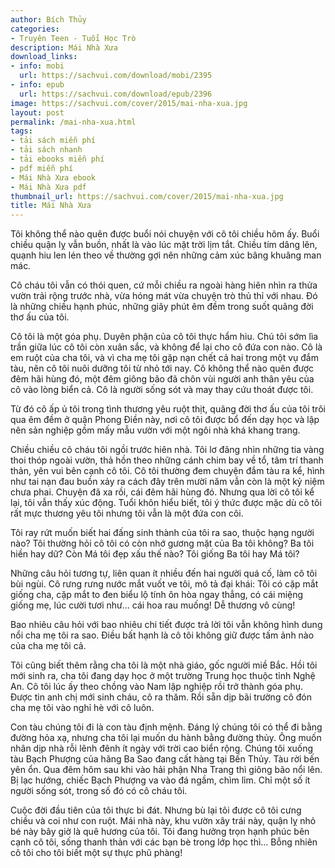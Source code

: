 ```yaml
---
author: Bích Thủy
categories:
- Truyên Teen - Tuổi Học Trò
description: Mái Nhà Xưa
download_links:
- info: mobi
  url: https://sachvui.com/download/mobi/2395
- info: epub
  url: https://sachvui.com/download/epub/2396
image: https://sachvui.com/cover/2015/mai-nha-xua.jpg
layout: post
permalink: /mai-nha-xua.html
tags:
- tải sách miễn phí
- tải sách nhanh
- tải ebooks miễn phí
- pdf miễn phí
- Mái Nhà Xưa ebook
- Mái Nhà Xưa pdf
thumbnail_url: https://sachvui.com/cover/2015/mai-nha-xua.jpg
title: Mái Nhà Xưa
---
```


 <div class="item-desc text-justify"> <p>Tôi không thể nào quên được buổi nói chuyện với cô tôi chiều hôm ấy. Buổi chiều quận lỵ vẫn buồn, nhất là vào lúc mặt trời lịm tắt. Chiều tím dâng lên, quạnh hiu len lén theo về thường gợi nên những cảm xúc bâng khuâng man mác. </p><p>Cô cháu tôi vẫn có thói quen, cứ mỗi chiều ra ngoài hàng hiên nhìn ra thửa vườn trải rộng trước nhà, vừa hóng mát vừa chuyện trò thủ thỉ với nhau. Đó là những chiều hạnh phúc, những giây phút êm đềm trong suốt quãng đời thơ ấu của tôi. </p><p>Cô tôi là một góa phụ. Duyên phận của cô tôi thực hẩm hiu. Chú tôi sớm lìa trần giữa lúc cô tôi còn xuân sắc, và không để lại cho cô đứa con nào. Cô là em ruột của cha tôi, và vì cha mẹ tôi gặp nạn chết cả hai trong một vụ đắm tàu, nên cô tôi nuôi dưỡng tôi từ nhỏ tới nay. Cô không thể nào quên được đêm hãi hùng đó, một đêm giông bão đã chôn vùi người anh thân yêu của cô vào lòng biển cả. Cô là người sống sót và may thay cứu thoát được tôi. </p><p>Từ đó cô ấp ủ tôi trong tình thương yêu ruột thịt, quãng đời thơ ấu của tôi trôi qua êm đềm ở quận Phong Điền này, nơi cô tôi được bổ đến dạy học và lập nên sản nghiệp gồm mấy mẫu vườn với một ngôi nhà khá khang trang. </p><p>Chiều chiều cô cháu tôi ngồi trước hiên nhà. Tôi lơ đãng nhìn những tia vàng thoi thóp ngoài vườn, thả hồn theo những cánh chim bay về tổ, tâm trí thanh thản, yên vui bên cạnh cô tôi. Cô tôi thường đem chuyện đắm tàu ra kể, hình như tai nạn đau buồn xảy ra cách đây trên mười năm vẫn còn là một kỷ niệm chưa phai. Chuyện đã xa rồi, cái đêm hãi hùng đó. Nhưng qua lời cô tôi kể lại, tôi vẫn thấy xúc động. Tuổi khôn hiểu biết, tôi ý thức được mặc dù cô tôi rất mực thương yêu tôi nhưng tôi vẫn là một đứa con côi. </p><p>Tôi ray rứt muốn biết hai đấng sinh thành của tôi ra sao, thuộc hạng người nào? Tôi thường hỏi cô tôi có còn nhớ gương mặt của Ba tôi không? Ba tôi hiền hay dữ? Còn Má tôi đẹp xấu thế nào? Tôi giống Ba tôi hay Má tôi? </p><p>Những câu hỏi tương tự, liên quan ít nhiều đến hai người quá cố, làm cô tôi bùi ngùi. Cô rưng rưng nước mắt vuốt ve tôi, mô tả đại khái: Tôi có cặp mắt giống cha, cặp mắt to đen biểu lộ tính ôn hòa ngay thẳng, có cái miệng giống mẹ, lúc cười tươi như... cái hoa rau muống! Dễ thương vô cùng! </p><p>Bao nhiêu câu hỏi với bao nhiêu chi tiết được trả lời tôi vẫn không hình dung nổi cha mẹ tôi ra sao. Điều bất hạnh là cô tôi không giữ được tấm ảnh nào của cha mẹ tôi cả. </p><p>Tôi cũng biết thêm rằng cha tôi là một nhà giáo, gốc người miề Bắc. Hồi tôi mới sinh ra, cha tôi đang dạy học ở một trường Trung học thuộc tỉnh Nghệ An. Cô tôi lúc ấy theo chồng vào Nam lập nghiệp rồi trở thành góa phụ. Được tin anh chị mới sinh cháu, cô ra thăm. Rồi sẵn dịp bãi trường cô đón cha mẹ tôi vào nghỉ hè với cô luôn. </p><p>Con tàu chúng tôi đi là con tàu định mệnh. Đáng lý chúng tôi có thể đi bằng đường hỏa xạ, nhưng cha tôi lại muốn du hành bằng đường thủy. Ông muốn nhân dịp nhà rỗi lênh đênh ít ngày với trời cao biển rộng. Chúng tôi xuống tàu Bạch Phượng của hãng Ba Sao đang cất hàng tại Bến Thủy. Tàu rời bến yên ổn. Qua đêm hôm sau khi vào hải phận Nha Trang thì giông bão nổi lên. Bị lạc hướng, chiếc Bạch Phượng va vào đá ngầm, chìm lỉm. Chỉ một số ít người sống sót, trong số đó có cô cháu tôi. </p><p>Cuộc đời đầu tiên của tôi thực bi đát. Nhưng bù lại tôi được cô tôi cưng chiều và coi như con ruột. Mái nhà này, khu vườn xây trái này, quận lỵ nhỏ bé này bây giờ là quê hương của tôi. Tôi đang hưởng trọn hạnh phúc bên cạnh cô tôi, sống thanh thản với các bạn bè trong lớp học thì... Bỗng nhiên cô tôi cho tôi biết một sự thực phũ phàng!</p> </div>